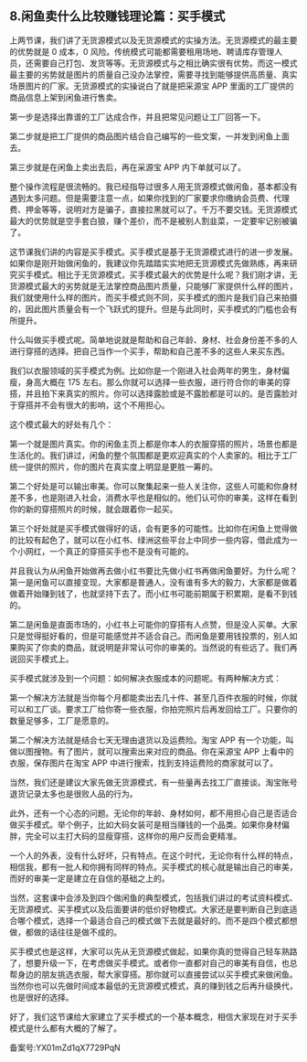 ## 8.闲鱼卖什么比较赚钱理论篇：买手模式
上两节课，我们讲了无货源模式以及无货源模式的实操方法。无货源模式的最主要的优势就是 0 成本，0 风险。传统模式可能都需要租用场地、聘请库存管理人员，还需要自己打包、发货等等。无货源模式与之相比确实很有优势。而这一模式最主要的劣势就是图片的质量自己没办法掌控，需要寻找到能够提供高质量、真实场景图片的厂家。无货源模式的实操说白了就是把采源宝 APP 里面的工厂提供的商品信息上架到闲鱼进行售卖。


第一步是选择出靠谱的工厂达成合作，并且把常见问题让工厂回答一下。


第二步就是把工厂提供的商品图片结合自己编写的一些文案，一并发到闲鱼上面去。


第三步就是在闲鱼上卖出去后，再在采源宝 APP 内下单就可以了。


整个操作流程是很流畅的。我已经指导过很多人用无货源模式做闲鱼，基本都没有遇到太多问题。但是需要注意一点，如果你找到的厂家要求你缴纳会员费、代理费、押金等等，说明对方是骗子，直接拉黑就可以了。千万不要交钱。无货源模式最大的优势就是空手套白狼，赚个差价，而不是被别人割韭菜，一定要牢记别被骗了。


这节课我们讲的内容是买手模式。买手模式是基于无货源模式进行的进一步发展。如果你是刚开始做闲鱼的，我建议你先踏踏实实地把无货源模式先做熟练，再来研究买手模式。相比于无货源模式，买手模式最大的优势是什么呢？我们刚才讲，无货源模式最大的劣势就是无法掌控商品图片质量，只能够厂家提供什么样的图片，我们就使用什么样的图片。而买手模式则不同，买手模式的图片是我们自己来拍摄的，因此图片质量会有一个飞跃式的提升。但是与此同时，买手模式的门槛也会有所提升。


什么叫做买手模式呢。简单地说就是帮助和自己年龄、身材、社会身份差不多的人进行穿搭的选择。把自己当作一个买手，帮助和自己差不多的这些人来买东西。


我们以衣服领域的买手模式为例。比如你是一个刚进入社会两年的男生，身材偏瘦，身高大概在 175 左右。那么你就可以选择一些衣服，进行符合你的审美的穿搭，并且拍下来真实的照片。你可以选择露脸或是不露脸都是可以的。是否露脸对于穿搭并不会有很大的影响，这个不用担心。


这个模式最大的好处有几个：


第一个就是图片真实。你的闲鱼主页上都是你本人的衣服穿搭的照片，场景也都是生活化的。我们讲过，闲鱼的整个氛围都是更欢迎真实的个人卖家的。相比于工厂统一提供的照片，你的图片在真实度上明显是更胜一筹的。


第二个好处是可以输出审美。你可以聚集起来一些人关注你，这些人可能和你身材差不多，也是刚进入社会，消费水平也是相似的。他们认可你的审美，这样在看到你的新的穿搭照片的时候，就会跟着你一起买。


第三个好处就是买手模式做得好的话，会有更多的可能性。比如你在闲鱼上觉得做的比较有起色了，就可以在小红书、绿洲这些平台上中同步一些内容，借此成为一个小网红，一个真正的穿搭买手也不是没有可能的。


并且我认为从闲鱼开始做再去做小红书要比先做小红书再做闲鱼要好。为什么呢？第一是闲鱼可以直接变现，大家都是普通人，没有谁有多大的毅力，大家都是做着做着开始赚到钱了，也就坚持下去了。而小红书可能前期属于积累期，是看不到钱的。


第二是闲鱼是直面市场的，小红书上可能你的穿搭有人点赞，但是没人买单。大家只是觉得挺好看的，但是可能感觉并不适合自己。而闲鱼是要用钱投票的，别人如果购买了你卖的商品，就说明是非常认可你的审美的。当然说的有些远了。我们再说回买手模式上。


买手模式就涉及到一个问题：如何解决衣服成本的问题呢。有两种解决方式：


第一个解决方法就是当你每个月都能卖出去几十件、甚至几百件衣服的时候，你就可以和工厂谈。要求工厂给你寄一些衣服，你拍完照片后再发回给工厂。只要你的数量足够多，工厂是愿意的。


第二个解决方法就是结合七天无理由退货以及运费险。淘宝 APP 有一个功能，叫做以图搜物。有了图片，就可以搜索出来对应的商品。你在采源宝 APP 上看中的衣服，保存图片在淘宝 APP 中进行搜索，找到支持运费险的商家就可以了。


当然，我们还是建议大家先做无货源模式，有一些量再去找工厂直接谈。淘宝账号退货记录太多也是很败人品的行为。


此外，还有一个心态的问题。无论你的年龄、身材如何，都不用担心自己是否适合做买手模式。举个例子，比如大码女装可是相当赚钱的一个品类。如果你身材偏胖，完全可以主打大码的显瘦穿搭，这样你的用户反而会更精准。


一个人的外表，没有什么好坏，只有特点。在这个时代，无论你有什么样的特点，相信我，都有一批人和你拥有同样的特点。买手模式的核心就是输出自己的审美，而好的审美一定是建立在自信的基础之上的。


当然，这套课中会涉及到四个做闲鱼的典型模式，包括我们讲过的考试资料模式、无货源模式、买手模式以及后面要讲的低价好物模式。大家还是要判断自己到底适合哪个模式，选择一个最适合自己的模式做下去就是最好的。而不是四个模式都想做，都做的话往往是做不成的。


买手模式也是这样，大家可以先从无货源模式做起，如果你真的觉得自己轻车熟路了，想要升级一下，在考虑做买手模式。或者你一直都对自己的审美有自信，也总帮身边的朋友挑选衣服，帮大家穿搭。那你就可以直接尝试以买手模式来做闲鱼。当然你也可以先做时间成本最低的无货源模式模式，真的赚到钱之后再升级换代，也是很好的选择。


好了，我们这节课给大家建立了买手模式的一个基本概念，相信大家现在对于买手模式是什么都有大概的了解了。


备案号:YX01mZd1qX7729PqN

